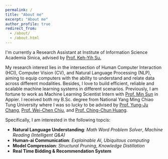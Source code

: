 ```yaml
---
permalink: /
title: "About me"
excerpt: "About me"
author_profile: true
redirect_from: 
  - /about/
  - /about.html
---
```


I'm currently a Research Assistant at Institute of Information Science Academia Sinica, advised by [Prof. Keh-Yih Su.](https://homepage.iis.sinica.edu.tw/pages/kysu/index_en.html) 

My research interest lies in the intersection of Human Computer Interaction (HCI), Computer Vision (CV), and Natural Language Processing (NLP), aiming to equip computers with the ability to understand and relate data across different modalities. Besides, I love to build efficient, reliable and scalable machine learning systems in different scenarios. Previously, I am fortune to work as Machine Learning Scientist Intern with [Prof. Min Sun](https://aliensunmin.github.io/) in Appier. I received both my B.Sc. degree from National Yang Ming Chiao Tung University where I was so lucky to be advised by [Prof. Yung-Ju Chang](https://www.armuro.info/), [Prof. Wei-Chen Chiu](https://walonchiu.github.io/), and [Prof. Ching-Chun Huang](http://acm.cs.nctu.edu.tw/).

Specifically, I am interested in the following topcis:
- **Natural Language Understanding**: *Math Word Problem Solver*, *Machine Reading (Intelligent Q&A)*
- **Human-ai Communication**: *Explainable AI*, *Ubiquitous computing*
- **Model Compression**: *Structural Pruning*, *Knowledge Distillation*
- **Real Time Bidding & Recommendation System**
